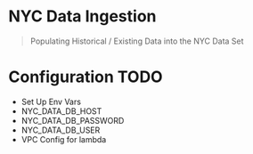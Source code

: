 # NYC Data Ingestion

> Populating Historical / Existing Data into the NYC Data Set

# Configuration TODO
 * Set Up Env Vars
  * NYC_DATA_DB_HOST
  * NYC_DATA_DB_PASSWORD
  * NYC_DATA_DB_USER
* VPC Config for lambda
